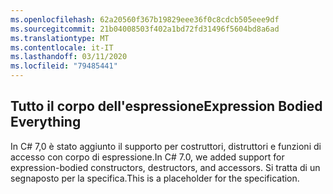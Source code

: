 ```yaml
---
ms.openlocfilehash: 62a20560f367b19829eee36f0c8cdcb505eee9df
ms.sourcegitcommit: 21b04008503f402a1bd72fd31496f5604bd8a6ad
ms.translationtype: MT
ms.contentlocale: it-IT
ms.lasthandoff: 03/11/2020
ms.locfileid: "79485441"
---
```

## <a name="expression-bodied-everything"></a><span data-ttu-id="1e8dc-101">Tutto il corpo dell'espressione</span><span class="sxs-lookup"><span data-stu-id="1e8dc-101">Expression Bodied Everything</span></span>

<span data-ttu-id="1e8dc-102">In C# 7,0 è stato aggiunto il supporto per costruttori, distruttori e funzioni di accesso con corpo di espressione.</span><span class="sxs-lookup"><span data-stu-id="1e8dc-102">In C# 7.0, we added support for expression-bodied constructors, destructors, and accessors.</span></span>  <span data-ttu-id="1e8dc-103">Si tratta di un segnaposto per la specifica.</span><span class="sxs-lookup"><span data-stu-id="1e8dc-103">This is a placeholder for the specification.</span></span>
